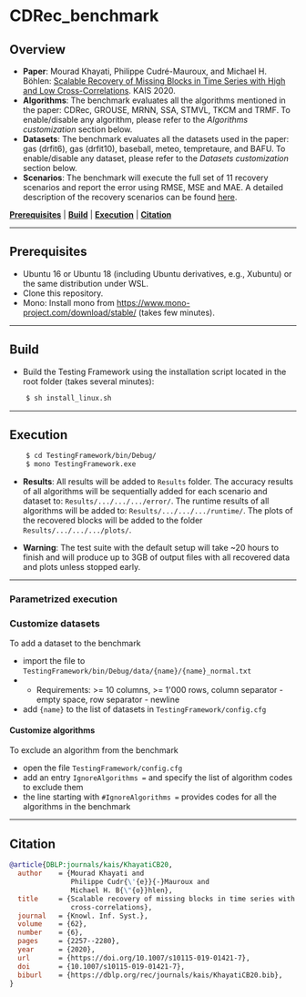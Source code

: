 # CDRec_benchmark

## Overview 


- **Paper**: Mourad Khayati, Philippe Cudré-Mauroux, and Michael H. Böhlen: [Scalable Recovery of Missing Blocks in Time Series with High and Low Cross-Correlations](https://rdcu.be/b32bv). KAIS 2020.
- **Algorithms**: The benchmark evaluates all the algorithms mentioned in the paper: CDRec, GROUSE, MRNN, SSA, STMVL, TKCM and TRMF. To enable/disable any algorithm, please refer to the *Algorithms customization* section below.
- **Datasets**: The benchmark evaluates all the datasets used in the paper: gas (drfit6), gas (drfit10), baseball, meteo, tempretaure, and BAFU. To enable/disable any dataset, please refer to the *Datasets customization* section below.
- **Scenarios**: The benchmark will execute the full set of 11 recovery scenarios and report the error using RMSE, MSE and MAE. 
A detailed description of the recovery scenarios can be found [here](https://github.com/eXascaleInfolab/bench-vldb20/blob/master/TestingFramework/README.md).

[**Prerequisites**](#prerequisites) | [**Build**](#build) | [**Execution**](#execution) | [**Citation**](#citation)


___
## Prerequisites 
- Ubuntu 16 or Ubuntu 18 (including Ubuntu derivatives, e.g., Xubuntu) or the same distribution under WSL.
- Clone this repository.
- Mono: Install mono from https://www.mono-project.com/download/stable/ (takes few minutes).

___
## Build

- Build the Testing Framework using the installation script located in the root folder (takes several minutes):
```bash
    $ sh install_linux.sh
```
___

## Execution


```bash
    $ cd TestingFramework/bin/Debug/
    $ mono TestingFramework.exe
```


- **Results**: All results will be added to `Results` folder. The accuracy results of all algorithms will be sequentially added for each scenario and dataset to: `Results/.../.../.../error/`. The runtime results of all algorithms will be added to: `Results/.../.../.../runtime/`. The plots of the recovered blocks will be added to the folder `Results/.../.../.../plots/`.

- **Warning**: The test suite with the default setup will take ~20 hours to finish  and will produce up to 3GB of output files with all recovered data and plots unless stopped early.


___

### Parametrized execution

### Customize datasets

To add a dataset to the benchmark
- import the file to `TestingFramework/bin/Debug/data/{name}/{name}_normal.txt`
- - Requirements: >= 10 columns, >= 1'000 rows, column separator - empty space, row separator - newline
- add `{name}` to the list of datasets in `TestingFramework/config.cfg`

#### Customize algorithms

To exclude an algorithm from the benchmark
- open the file `TestingFramework/config.cfg`
- add an entry `IgnoreAlgorithms =` and specify the list of algorithm codes to exclude them
- the line starting with `#IgnoreAlgorithms =` provides codes for all the algorithms in the benchmark


___
## Citation
```bibtex
@article{DBLP:journals/kais/KhayatiCB20,
  author    = {Mourad Khayati and
               Philippe Cudr{\'{e}}{-}Mauroux and
               Michael H. B{\"{o}}hlen},
  title     = {Scalable recovery of missing blocks in time series with high and low
               cross-correlations},
  journal   = {Knowl. Inf. Syst.},
  volume    = {62},
  number    = {6},
  pages     = {2257--2280},
  year      = {2020},
  url       = {https://doi.org/10.1007/s10115-019-01421-7},
  doi       = {10.1007/s10115-019-01421-7},
  biburl    = {https://dblp.org/rec/journals/kais/KhayatiCB20.bib},
}
```

<!---
___

## Installation (macOS) -- Experimental

### Prerequisites and dependencies 

- The benchmark runs on macOS with a few caveats:
- - TRMF algorithm is disabled (it doesn't work under octave on macOS).
- - The installation takes longer than Linux.
- macOS 10.13 or higher, homebrew
- Sudo rights on the user
- Clone the repository
```bash
    $ xcode-select --install
    $ git clone https://github.com/eXascaleInfolab/bench-vldb19.git
```
- If you're running macOS 10.14 you also have to install C/C++ headers by typing the command below and going through the installation screen:
```bash
    $ open /Library/Developer/CommandLineTools/Packages/macOS_SDK_headers_for_macOS_10.14.pkg
```
- Mono Runtime and Compiler: Install the package provided by Mono in https://www.mono-project.com/download/stable/
- All other prerequisites will be installed using a build script.

### Build & tests

- Restart the terminal window after all the dependencies are installed. Open it in the root folder of the repository.
- Build all the algorithms and Testing Framework using a script in the root folder (takes up to 10-12 minutes depending which prerequisites are already installed in the system):
```bash
    $ sh install_mac.sh
```
- Run the benchmark:
```bash
    $ cd TestingFramework/bin/Debug/
    $ mono TestingFramework.exe
```

### Customize datasets and algorithms

The process is identical to Linux.
-->

